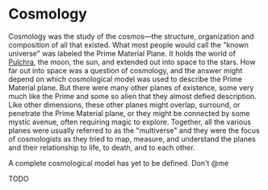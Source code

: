 # Cosmology

Cosmology was the study of the cosmos—the structure, organization and composition of all that existed. What most people would call the "known universe" was labeled the Prime Material Plane. It holds the world of [Pulchra](pulchra.md), the moon, the sun, and extended out into space to the stars. How far out into space was a question of cosmology, and the answer might depend on which cosmological model was used to describe the Prime Material plane. But there were many other planes of existence, some very much like the Prime and some so alien that they almost defied description. Like other dimensions, these other planes might overlap, surround, or penetrate the Prime Material plane, or they might be connected by some mystic avenue, often requiring magic to explore. Together, all the various planes were usually referred to as the "multiverse" and they were the focus of cosmologists as they tried to map, measure, and understand the planes and their relationship to life, to death, and to each other.

A complete cosmological model has yet to be defined. Don't @me

TODO
